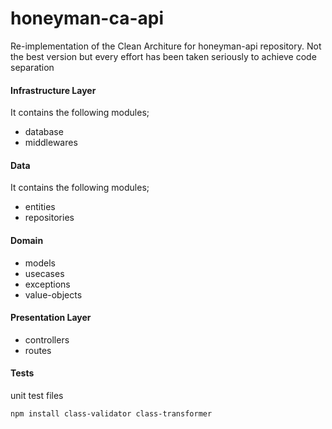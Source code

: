 # honeyman-ca-api
Re-implementation of the Clean Architure for honeyman-api repository. Not the best version but every effort has been taken seriously to achieve code separation

#### Infrastructure Layer
It contains the following modules;
- database
- middlewares

#### Data
It contains the following modules;
- entities
- repositories

#### Domain
- models
- usecases
- exceptions
- value-objects

#### Presentation Layer
- controllers
- routes

#### Tests
unit test files


<!-- Validation -->
```npm install class-validator class-transformer```
